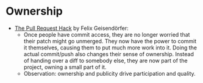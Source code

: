 # Ownership

* [The Pull Request Hack](http://felixge.de/2013/03/11/the-pull-request-hack.html) by Felix Geisendörfer:
    * Once people have commit access, they are no longer worried that their patch might go unmerged. They now have the power to commit it themselves, causing them to put much more work into it. Doing the actual commit/push also changes their sense of ownership. Instead of handing over a diff to somebody else, they are now part of the project, owning a small part of it.
    * Observation: ownership and publicity drive participation and quality.

